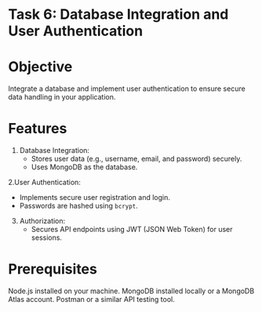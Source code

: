 # Task 6: Database Integration and User Authentication

# Objective
Integrate a database and implement user authentication to ensure secure data handling in your application.



# Features
1. Database Integration:
   - Stores user data (e.g., username, email, and password) securely.
   - Uses MongoDB as the database.

2.User Authentication:
   - Implements secure user registration and login.
   - Passwords are hashed using `bcrypt`.

3. Authorization:
   - Secures API endpoints using JWT (JSON Web Token) for user sessions.



# Prerequisites
Node.js installed on your machine.
MongoDB installed locally or a MongoDB Atlas account.
Postman or a similar API testing tool.


